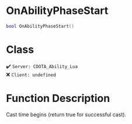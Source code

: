 # OnAbilityPhaseStart
```lua
bool OnAbilityPhaseStart()
```
# Class
✔️ `Server: CDOTA_Ability_Lua`  
❌ `Client: undefined`  

# Function Description
Cast time begins (return true for successful cast).
